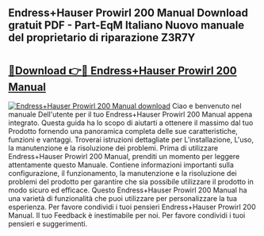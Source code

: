 ## Endress+Hauser Prowirl 200 Manual Download gratuit PDF - Part-EqM Italiano Nuovo manuale del proprietario di riparazione Z3R7Y

# <h2><a href="http://df9jqff.blite.top/?on=Endress%2bHauser+Prowirl+200+Manual">🔗Download 👉🔴 Endress+Hauser Prowirl 200 Manual</a></h2>

[![Endress+Hauser Prowirl 200 Manual download](https://i.imgur.com/lujVjoI.png)](http://df9jqff.blite.top/?on=Endress%2bHauser+Prowirl+200+Manual)
Ciao e benvenuto nel manuale Dell'utente per il tuo Endress+Hauser Prowirl 200 Manual appena integrato. Questa guida ha lo scopo di aiutarti a ottenere il massimo dal tuo Prodotto fornendo una panoramica completa delle sue caratteristiche, funzioni e vantaggi. Troverai istruzioni dettagliate per L'installazione, L'uso, la manutenzione e la risoluzione dei problemi. Prima di utilizzare Endress+Hauser Prowirl 200 Manual, prenditi un momento per leggere attentamente questo Manuale. Contiene informazioni importanti sulla configurazione, il funzionamento, la manutenzione e la risoluzione dei problemi del prodotto per garantire che sia possibile utilizzare il prodotto in modo sicuro ed efficace. Questo Endress+Hauser Prowirl 200 Manual ha una varietà di funzionalità che puoi utilizzare per personalizzare la tua esperienza. Per favore condividi i tuoi pensieri Endress+Hauser Prowirl 200 Manual. Il tuo Feedback è inestimabile per noi. Per favore condividi i tuoi pensieri e suggerimenti.
